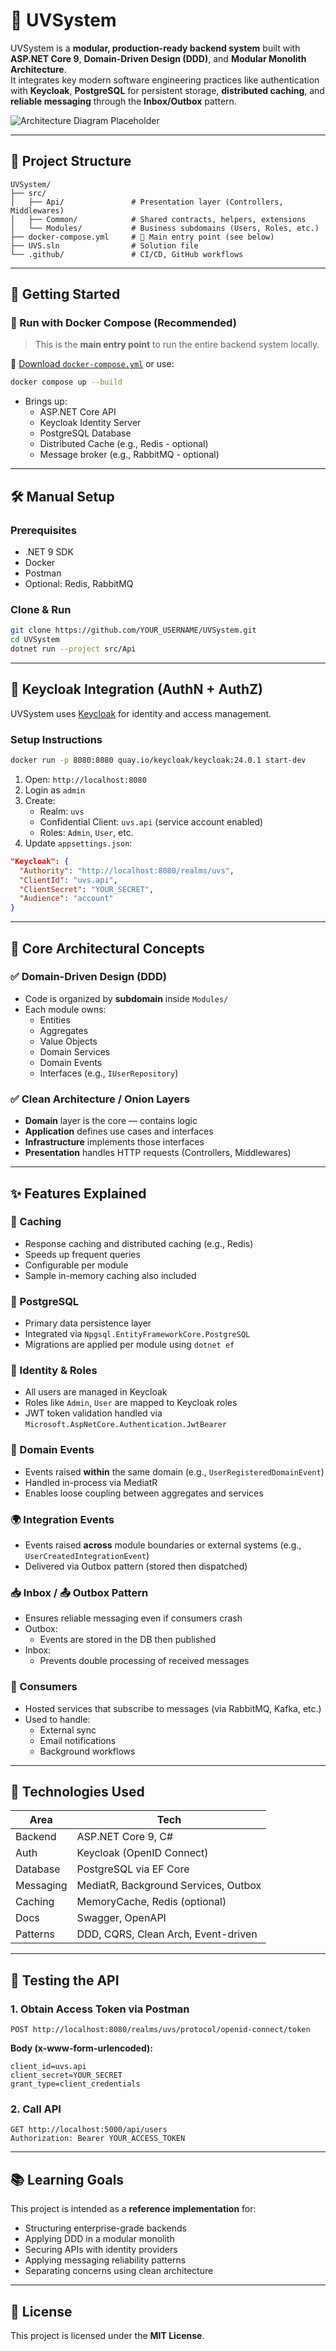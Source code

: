 # 🧩 UVSystem

UVSystem is a **modular, production-ready backend system** built with **ASP.NET Core 9**, **Domain-Driven Design (DDD)**, and **Modular Monolith Architecture**.  
It integrates key modern software engineering practices like authentication with **Keycloak**, **PostgreSQL** for persistent storage, **distributed caching**, and **reliable messaging** through the **Inbox/Outbox** pattern.

![Architecture Diagram Placeholder](./docs/images/architecture-diagram.png)

---

## 📁 Project Structure

```
UVSystem/
├── src/
│   ├── Api/               # Presentation layer (Controllers, Middlewares)
│   ├── Common/            # Shared contracts, helpers, extensions
│   └── Modules/           # Business subdomains (Users, Roles, etc.)
├── docker-compose.yml     # 🔗 Main entry point (see below)
├── UVS.sln                # Solution file
└── .github/               # CI/CD, GitHub workflows
```

---

## 🚀 Getting Started

### 🐳 Run with Docker Compose (Recommended)

> This is the **main entry point** to run the entire backend system locally.

🔗 [Download `docker-compose.yml`](./docker-compose.yml) or use:

```bash
docker compose up --build
```

- Brings up:
  - ASP.NET Core API
  - Keycloak Identity Server
  - PostgreSQL Database
  - Distributed Cache (e.g., Redis - optional)
  - Message broker (e.g., RabbitMQ - optional)

---

## 🛠️ Manual Setup

### Prerequisites
- .NET 9 SDK
- Docker
- Postman
- Optional: Redis, RabbitMQ

### Clone & Run
```bash
git clone https://github.com/YOUR_USERNAME/UVSystem.git
cd UVSystem
dotnet run --project src/Api
```

---

## 🔐 Keycloak Integration (AuthN + AuthZ)

UVSystem uses [Keycloak](https://www.keycloak.org) for identity and access management.

### Setup Instructions

```bash
docker run -p 8080:8080 quay.io/keycloak/keycloak:24.0.1 start-dev
```

1. Open: `http://localhost:8080`
2. Login as `admin`
3. Create:
   - Realm: `uvs`
   - Confidential Client: `uvs.api` (service account enabled)
   - Roles: `Admin`, `User`, etc.
4. Update `appsettings.json`:

```json
"Keycloak": {
  "Authority": "http://localhost:8080/realms/uvs",
  "ClientId": "uvs.api",
  "ClientSecret": "YOUR_SECRET",
  "Audience": "account"
}
```

---

## 🧠 Core Architectural Concepts

### ✅ Domain-Driven Design (DDD)

- Code is organized by **subdomain** inside `Modules/`
- Each module owns:
  - Entities
  - Aggregates
  - Value Objects
  - Domain Services
  - Domain Events
  - Interfaces (e.g., `IUserRepository`)

### ✅ Clean Architecture / Onion Layers

- **Domain** layer is the core — contains logic
- **Application** defines use cases and interfaces
- **Infrastructure** implements those interfaces
- **Presentation** handles HTTP requests (Controllers, Middlewares)

---

## ✨ Features Explained

### 🔄 Caching

- Response caching and distributed caching (e.g., Redis)
- Speeds up frequent queries
- Configurable per module
- Sample in-memory caching also included

### 🐘 PostgreSQL

- Primary data persistence layer
- Integrated via `Npgsql.EntityFrameworkCore.PostgreSQL`
- Migrations are applied per module using `dotnet ef`

### 🔐 Identity & Roles

- All users are managed in Keycloak
- Roles like `Admin`, `User` are mapped to Keycloak roles
- JWT token validation handled via `Microsoft.AspNetCore.Authentication.JwtBearer`

### 📣 Domain Events

- Events raised **within** the same domain (e.g., `UserRegisteredDomainEvent`)
- Handled in-process via MediatR
- Enables loose coupling between aggregates and services

### 🌍 Integration Events

- Events raised **across** module boundaries or external systems (e.g., `UserCreatedIntegrationEvent`)
- Delivered via Outbox pattern (stored then dispatched)

### 📥 Inbox / 📤 Outbox Pattern

- Ensures reliable messaging even if consumers crash
- Outbox:
  - Events are stored in the DB then published
- Inbox:
  - Prevents double processing of received messages

### 🔄 Consumers

- Hosted services that subscribe to messages (via RabbitMQ, Kafka, etc.)
- Used to handle:
  - External sync
  - Email notifications
  - Background workflows

---

## 🔧 Technologies Used

| Area           | Tech                                                  |
|----------------|--------------------------------------------------------|
| Backend        | ASP.NET Core 9, C#                                     |
| Auth           | Keycloak (OpenID Connect)                              |
| Database       | PostgreSQL via EF Core                                 |
| Messaging      | MediatR, Background Services, Outbox                   |
| Caching        | MemoryCache, Redis (optional)                          |
| Docs           | Swagger, OpenAPI                                       |
| Patterns       | DDD, CQRS, Clean Arch, Event-driven                    |

---

## 🧪 Testing the API

### 1. Obtain Access Token via Postman

```http
POST http://localhost:8080/realms/uvs/protocol/openid-connect/token
```

**Body (x-www-form-urlencoded):**
```
client_id=uvs.api
client_secret=YOUR_SECRET
grant_type=client_credentials
```

### 2. Call API

```http
GET http://localhost:5000/api/users
Authorization: Bearer YOUR_ACCESS_TOKEN
```

---

## 📚 Learning Goals

This project is intended as a **reference implementation** for:

- Structuring enterprise-grade backends
- Applying DDD in a modular monolith
- Securing APIs with identity providers
- Applying messaging reliability patterns
- Separating concerns using clean architecture

---

## 📄 License

This project is licensed under the **MIT License**.
